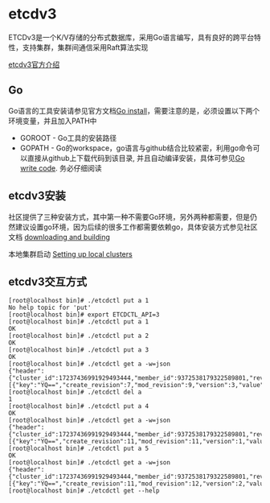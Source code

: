 # etcdv3

ETCDv3是一个K/V存储的分布式数据库，采用Go语言编写，具有良好的跨平台特性，支持集群，集群间通信采用Raft算法实现 

[etcdv3官方介绍](https://coreos.com/etcd/ "etcdv3")

## Go

Go语言的工具安装请参见官方文档[Go install](https://golang.org/doc/install)，需要注意的是，必须设置以下两个环境变量，并且加入PATH中

+ GOROOT - Go工具的安装路径
+ GOPATH - Go的workspace，go语言与github结合比较紧密，利用go命令可以直接从github上下载代码到该目录, 并且自动编译安装，具体可参见[Go write code](https://golang.org/doc/code.html). 务必仔细阅读

## etcdv3安装

社区提供了三种安装方式，其中第一种不需要Go环境，另外两种都需要，但是仍然建议设置go环境，因为后续的很多工作都需要依赖go，具体安装方式参见社区文档
[downloading and building](https://github.com/coreos/etcd/blob/master/Documentation/dl_build.md)

本地集群启动 [Setting up local clusters](https://github.com/coreos/etcd/blob/master/Documentation/dev-guide/local_cluster.md)

## etcdv3交互方式

```
[root@localhost bin]# ./etcdctl put a 1
No help topic for 'put'
[root@localhost bin]# export ETCDCTL_API=3
[root@localhost bin]# ./etcdctl put a 1   
OK
[root@localhost bin]# ./etcdctl put a 2
OK
[root@localhost bin]# ./etcdctl put a 3
OK
[root@localhost bin]# ./etcdctl get a -w=json
{"header":{"cluster_id":17237436991929493444,"member_id":9372538179322589801,"revision":9,"raft_term":2},"kvs":[{"key":"YQ==","create_revision":7,"mod_revision":9,"version":3,"value":"Mw=="}],"count":1}
[root@localhost bin]# ./etcdctl del a
1
[root@localhost bin]# ./etcdctl put a 4
OK
[root@localhost bin]# ./etcdctl get a -w=json
{"header":{"cluster_id":17237436991929493444,"member_id":9372538179322589801,"revision":11,"raft_term":2},"kvs":[{"key":"YQ==","create_revision":11,"mod_revision":11,"version":1,"value":"NA=="}],"count":1}
[root@localhost bin]# ./etcdctl put a 5
OK
[root@localhost bin]# ./etcdctl get a -w=json
{"header":{"cluster_id":17237436991929493444,"member_id":9372538179322589801,"revision":12,"raft_term":2},"kvs":[{"key":"YQ==","create_revision":11,"mod_revision":12,"version":2,"value":"NQ=="}],"count":1}
[root@localhost bin]# ./etcdctl get --help

```
